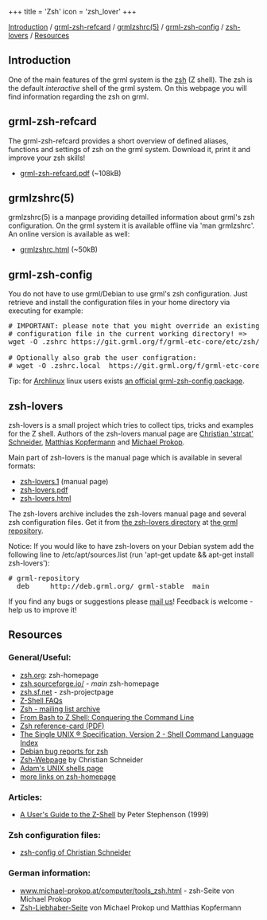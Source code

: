 +++
title = 'Zsh'
icon = 'zsh_lover'
+++

<p><a href="#intro">Introduction</a> / <a
href="#grmlzshrefcard">grml-zsh-refcard</a> / <a
href="#grmlzshrc">grmlzshrc(5)</a> / <a
href="#grmlzshconfig">grml-zsh-config</a> / <a
href="#zshlovers">zsh-lovers</a> / <a
href="#resources">Resources</a></p>

<h2><a name="intro"></a>Introduction</h2>

<p>One of the main features of the grml system is the <a
href="https://zsh.sourceforge.net/">zsh</a> (Z shell). The zsh is the default
<em>interactive</em> shell of the grml system. On this webpage you will
find information regarding the zsh on grml.</p>

<h2><a name="grmlzshrefcard"></a>grml-zsh-refcard</h2>

<p>The grml-zsh-refcard provides a short overview of defined aliases,
functions and settings of zsh on the grml system. Download it, print it
and improve your zsh skills!</p>

<ul>
  <li><a href="grml-zsh-refcard.pdf">grml-zsh-refcard.pdf</a> (~108kB)</li>
</ul>

<h2><a name="grmlzshrc"></a>grmlzshrc(5)</h2>

<p>grmlzshrc(5) is a manpage providing detailled information about grml's
zsh configuration. On the grml system it is available offline via 'man
grmlzshrc'. An online version is available as well:</p>

<ul>
  <li><a href="grmlzshrc.html">grmlzshrc.html</a> (~50kB)</li>
</ul>

<h2><a name="grmlzshconfig"></a>grml-zsh-config</h2>

<p>You do not have to use grml/Debian to use grml's zsh configuration.
Just retrieve and install the configuration files in your home directory
via executing for example:</p>

<pre class="rahmen">
# IMPORTANT: please note that you might override an existing
# configuration file in the current working directory! =>
wget -O .zshrc https://git.grml.org/f/grml-etc-core/etc/zsh/zshrc

# Optionally also grab the user configration:
# wget -O .zshrc.local  https://git.grml.org/f/grml-etc-core/etc/skel/.zshrc
</pre>

<p>Tip: for <a href="https://www.archlinux.org/">Archlinux</a> linux users
exists <a
href="https://www.archlinux.org/packages/extra/any/grml-zsh-config/">an
official grml-zsh-config package</a>.</p>

<h2><a name="zshlovers"></a>zsh-lovers</h2>

<p>zsh-lovers is a small project which tries to collect tips, tricks and
examples for the Z shell. Authors of the zsh-lovers manual page are <a
href="https://www.strcat.de/">Christian 'strcat' Schneider</a>, <a
href="/team/">Matthias Kopfermann</a> and <a href="/team/">Michael
Prokop</a>.</p>

<p>Main part of zsh-lovers is the manual page which is available in
several formats:</p>

<ul>
  <li><a href="zsh-lovers.1">zsh-lovers.1</a> (manual page) </li>
  <li><a href="zsh-lovers.pdf">zsh-lovers.pdf</a></li>
  <li><a href="zsh-lovers.html">zsh-lovers.html</a></li>
</ul>

<p>The zsh-lovers archive includes the zsh-lovers manual page and several
zsh configuration files. Get it from <a
href="https://deb.grml.org/pool/main/z/zsh-lovers/">the zsh-lovers
directory</a> at <a href="https://deb.grml.org/">the grml repository</a>.

<p>Notice: If you would like to have zsh-lovers on your Debian system add
the following line to /etc/apt/sources.list (run 'apt-get update
&amp;&amp; apt-get install zsh-lovers'):</p>

<pre class="rahmen">
# grml-repository
  deb     http://deb.grml.org/ grml-stable  main</pre>

<p>If you find any bugs or suggestions please <a
  href="mailto:zsh-lover@michael-prokop.at">mail us</a>! Feedback is
welcome - help us to improve it!</p>

<h2><a name="resources"></a>Resources</h2>

<h3>General/Useful:</h3>

<ul>
  <li><a href="https://www.zsh.org/">zsh.org</a>: zsh-homepage
  <li><a href="https://zsh.sourceforge.io">zsh.sourceforge.io/</a> - <em>main</em> zsh-homepage
  <li><a href="https://sourceforge.net/projects/zsh/">zsh.sf.net</a> - zsh-projectpage
  <li><a href="https://zsh.sourceforge.io/FAQ/">Z-Shell FAQs</a>
  <li><a href="https://www.zsh.org/mla/">Zsh - mailing list archive</a>
  <li><a href="https://www.bash2zsh.com">From Bash to Z Shell: Conquering the
  Command Line</a>
  <li><a href="https://www.bash2zsh.com/zsh_refcard/refcard.pdf">Zsh reference-card (PDF)</a>
  <li><a href="http://www.opengroup.org/onlinepubs/007908799/xcu/shellix.html">The Single UNIX ® Specification, Version 2 - Shell Command Language Index</a></li>
  <li><a href="https://bugs.debian.org/cgi-bin/pkgreport.cgi?pkg=zsh">Debian bug reports for zsh</a>
  <li><a href="https://www.strcat.de/zsh/">Zsh-Webpage</a> by Christian Schneider
  <li><a href="https://adamspiers.org/computing/shells/">Adam's UNIX shells page</a>
  <!--
  <li><a href="http://developer.berlios.de/projects/netzworkk/">kwtools</a> - a
  big zsh-scriptcollection (based on <a
  href="http://packages.debian.org/unstable/misc/dialog">dialog</a>) by Kai Wilke for
  often used apps
  <li><a href="http://www.rayninfo.co.uk/tips/zshtips.html">Zzappers Best of ZSH tips</a> by David Rayner
  -->
  <li><a href="https://zsh.sourceforge.net/links.html">more links on zsh-homepage</a>
  <!--
  <li><a href="http://www.int.gu.edu.au/courses/2010int/nscp_shells.html">NCSP - Unix Shells</a>
  -->
</ul>

<h3>Articles:</h3>

<ul>
  <li><a href="https://zsh.sourceforge.net/Guide/zshguide.html">A User's Guide to the Z-Shell</a> by Peter Stephenson (1999) </li>
<!--
  <li><a href="https://www.ibm.com/developerworks/linux/library/l-z.html?dwzone=linux">Curtains up: introducing the Z shell</a> by IBM Developerworks (2001)</li>
  <li><a href="http://www-106.ibm.com/developerworks/linux/library/l-z.html?dwzone=linux">Introducing the Z-Shell</a> by IBM Developerworks (1.2.2001)</li>
  <li><a href="http://ezine.daemonnews.org/199910/zsh.html">Artikel in BSD-News</a> by Dominic Mitchell (October 1999)</li>
  <li><a href="http://www.linux-mag.com/cgi-bin/printer.pl?issue=2002-05&amp;article=power">Making the Transition to Zsh</a> by John Beppu (May 2002)</li>
  <li>Writing Zsh Completion Functions (July 2002): <a
  href="http://www.linux-mag.com/2002-07/power_01.html">part 1</a> und <a
  href="http://www.linux-mag.com/2002-07/power_02.html">part 2</a></li>
  <li><a href="http://www.acm.uiuc.edu/workshops/zsh/toc.html">Zsh Workshop</a> by Larry P. Schrof
  -->
</ul>

<h3>Zsh configuration files:</h3>

<ul>
  <li><a href="https://www.strcat.de/dotfiles/">zsh-config of Christian Schneider</a>
  <!--
  <li><a href="https://zshwiki.org/home/links/configs">zsh-configuration-files @ zshwiki.org </a></li>
  <li><a href="http://www.dotfiles.com/index.php?app_id=4">zshrcs @ dotfiles.com</a></li>
  -->
</ul>

<h3>German information:</h3>

<ul>
  <li><a href="https://www.michael-prokop.at/computer/tools_zsh.html">www.michael-prokop.at/computer/tools_zsh.html</a> - zsh-Seite von Michael Prokop</li>
  <li><a href="https://www.michael-prokop.at/computer/tools_zsh_liebhaber.html">Zsh-Liebhaber-Seite</a> von Michael Prokop und Matthias Kopfermann</li>
</ul>

